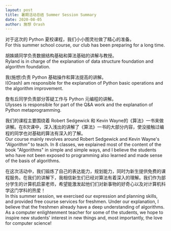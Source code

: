 ```yaml
---
layout: post
title: 暑期活动总结 Summer Session Summary
date: 2020-08-05
author: 施想 Orash
---
```


对于这次的 Python 夏校课程，我们小小图灵社做了精心的准备。<br/>
For this summer school course, our club has been preparing for a long time.

胡姝婧同学负责数据结构基础和算法基础的讲解与教授。<br/>
Ryland is in charge of the explanation of data structure foundation and algorithm foundation.

我(施想)负责 Python 基础操作和算法提高的讲解。<br/>
I(Orash) am responsible for the explanation of Python basic operations and the algorithm improvement.

詹有丘同学负责部分答疑工作与 Python 元编程的讲解。<br/>
Ulysses is responsible for part of the Q&A work and the explanation of Python metaprogramming.

我们的课程主要围绕着 Robert Sedgewick 和 Kevin Wayne的《算法》一书来做讲解。在8次课中，深入浅出的讲解了《算法》一书的大部分内容，使没接触过编程的同学也对基础的算法有深入的了解。<br/>
Our course mainly revolves around Robert Sedgewick and Kevin Wayne's *"Algorithm"* to teach. In 8 classes, we explained most of the content of the book "Algorithms" in simple and simple ways, and I believe the students who have not been exposed to programming also learned and made sense of the basis of algorithms.

在这次活动中，我们锻炼了自己的表达能力，规划能力，同时为新生提供免费的课程服务。在我们的讲解下，我相信新生们已经对算法有着深入的理解。我们作为部分学生的计算机启蒙老师，希望能激发起他们们对新事物的好奇心以及对计算机科学这门学科的热爱！<br/>
In this summer session, we exercised our expression and planning skills, and provided free course services for freshmen. Under our explanation, I believe that the freshmen already have a deep understanding of algorithms. As a computer enlightenment teacher for some of the students, we hope to inspire new students' interest in new things and, most importantly, the love for computer science!
